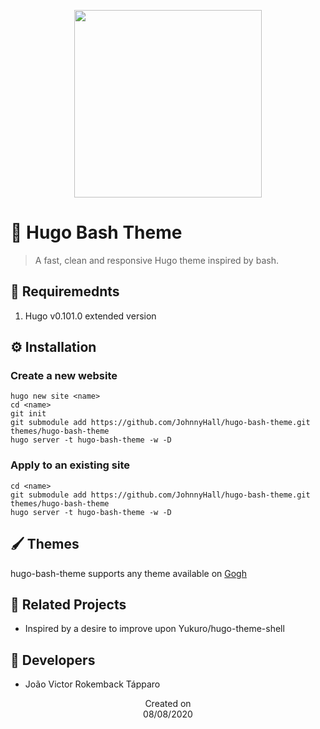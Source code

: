<p align="center">
  <img src="https://i.imgur.com/s08w8Jp.png" height='300'/>
</p>

# 📇  Hugo Bash Theme
>  A fast, clean and responsive Hugo theme inspired by bash.

## 📜 Requiremednts
1. Hugo v0.101.0 extended version

## ⚙️ Installation

### Create a new website
```
hugo new site <name>
cd <name>
git init
git submodule add https://github.com/JohnnyHall/hugo-bash-theme.git themes/hugo-bash-theme
hugo server -t hugo-bash-theme -w -D
```

### Apply to an existing site
```
cd <name>
git submodule add https://github.com/JohnnyHall/hugo-bash-theme.git themes/hugo-bash-theme
hugo server -t hugo-bash-theme -w -D
```

## 🖌️ Themes
hugo-bash-theme supports any theme available on [Gogh](https://gogh-co.github.io/Gogh/)

## 🤝 Related Projects
- Inspired by a desire to improve upon Yukuro/hugo-theme-shell

## 👤 Developers
 - João Victor Rokemback Tápparo

<p align="center">
  Created on <br>
  08/08/2020
</p>
